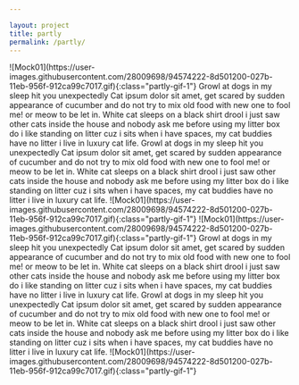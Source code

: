 ```yaml
---

layout: project
title: partly
permalink: /partly/
---
```


<span class="project-wrap">
  <span class="page" id="page1">
    <span class="page-content1 page-content">
      <span class="partly-gif-container" id="partly-gif-container-1">
         ![Mock01](https://user-images.githubusercontent.com/28009698/94574222-8d501200-027b-11eb-956f-912ca99c7017.gif){:class="partly-gif-1"}
      </span>
      <span class="partly-text-1">
        Growl at dogs in my sleep hit you unexpectedly
        Cat ipsum dolor sit amet,
        get scared by sudden appearance of cucumber and do not try to mix old
        food with new one to fool me! or meow to be let in. White cat sleeps
        on a black shirt drool i just saw other cats inside the house and
        nobody ask me before using my litter box do i like standing on litter
        cuz i sits when i have spaces, my cat buddies have no litter i live
        in luxury cat life.
      </span>
    </span>
 </span>
 <span class="page" id="page2">
    <span class="page-content2 page-content">
      <span class="partly-text-2">
        Growl at dogs in my sleep hit you unexpectedly
        Cat ipsum dolor sit amet,
        get scared by sudden appearance of cucumber and do not try to mix old
        food with new one to fool me! or meow to be let in. White cat sleeps
        on a black shirt drool i just saw other cats inside the house and
        nobody ask me before using my litter box do i like standing on litter
        cuz i sits when i have spaces, my cat buddies have no litter i live
        in luxury cat life.
      </span>
      <span class="partly-gif-container" id="partly-gif-container-1">
         ![Mock01](https://user-images.githubusercontent.com/28009698/94574222-8d501200-027b-11eb-956f-912ca99c7017.gif){:class="partly-gif-1"}
      </span>
    </span>
 </span>
 <span class="page" id="page3">
    <span class="page-content3 page-content">
      <span class="partly-gif-container" id="partly-gif-container-1">
         ![Mock01](https://user-images.githubusercontent.com/28009698/94574222-8d501200-027b-11eb-956f-912ca99c7017.gif){:class="partly-gif-1"}
      </span>
      <span class="partly-text-3">
        Growl at dogs in my sleep hit you unexpectedly
        Cat ipsum dolor sit amet,
        get scared by sudden appearance of cucumber and do not try to mix old
        food with new one to fool me! or meow to be let in. White cat sleeps
        on a black shirt drool i just saw other cats inside the house and
        nobody ask me before using my litter box do i like standing on litter
        cuz i sits when i have spaces, my cat buddies have no litter i live
        in luxury cat life.
      </span>
    </span>
 </span>
 <span class="page" id="page4">
    <span class="page-content4 page-content">
       <span class="partly-text-4">
        Growl at dogs in my sleep hit you unexpectedly
        Cat ipsum dolor sit amet,
        get scared by sudden appearance of cucumber and do not try to mix old
        food with new one to fool me! or meow to be let in. White cat sleeps
        on a black shirt drool i just saw other cats inside the house and
        nobody ask me before using my litter box do i like standing on litter
        cuz i sits when i have spaces, my cat buddies have no litter i live
        in luxury cat life.
      </span>
      <span class="partly-gif-container" id="partly-gif-container-1">
         ![Mock01](https://user-images.githubusercontent.com/28009698/94574222-8d501200-027b-11eb-956f-912ca99c7017.gif){:class="partly-gif-1"}
      </span>
    </span>
 </span>
</span>


<!--
layout: project
title: partly
permalink: /partly/
<--->

<!-- <span class="blog-wrap">
  <span class="page" id="page1">
      <span class="partly-text-1">
        hi hi hi
      </span>
      <span class="partly-gif-1">
        ![Mock01](https://user-images.githubusercontent.com/28009698/94574222-8d501200-027b-11eb-956f-912ca99c7017.gif)
      </span>
  </span>
  <span class="page" id="page2">

  </span>
  <span class="page" id="page3">
  <span class="page" id="page2">
  </span>
  </span>
</span> -->
<!--
<span class="blog-wrap">
  <span class="page">
  <span class="page" id="page1">
     <span class="partly-gif" id="partly-gif-1">
     </span>
     </span>
  </span>
</span> -->
